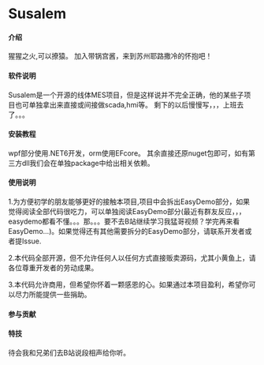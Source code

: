 # Susalem

#### 介绍
猩猩之火,可以撩猿。
加入带锅宫酱，来到苏州耶路撒冷的怀抱吧！

#### 软件说明
Susalem是一个开源的线体MES项目，但是这样说并不完全正确，他的某些子项目也可单独拿出来直接或间接做scada,hmi等。
剩下的以后慢慢写，，，上班去了。。。



#### 安装教程

wpf部分使用.NET6开发，orm使用EFcore。
其余直接还原nuget包即可，如有第三方dll我们会在单独package中给出相关依赖。

#### 使用说明
1.为方便初学的朋友能够更好的接触本项目,项目中会拆出EasyDemo部分，如果觉得阅读全部代码很吃力，可以单独阅读EasyDemo部分(最近有群友反应，，，easydemo都看不懂。。。那。。。要不去B站继续学习我猛哥视频？学完再来看EasyDemo...)。如果觉得还有其他需要拆分的EasyDemo部分，请联系开发者或者提Issue.

2.本代码全部开源，但不允许任何人以任何方式直接贩卖源码，尤其小黄鱼上，请各位尊重开发者的劳动成果。

3.本代码允许商用，但希望你怀着一颗感恩的心。如果通过本项目盈利，希望你可以尽力所能提供一些捐助。

#### 参与贡献

#### 特技
待会我和兄弟们去B站说段相声给你听。
